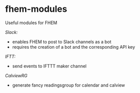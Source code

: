 # fhem-modules
Useful modules for FHEM

*Slack:*
- enables FHEM to post to Slack channels as a bot
- requires the creation of a bot and the corresponding API key 

*IFTT:*
- send events to IFTTT maker channel

*CalviewRG*
- generate fancy readingsgroup for calendar and calview
